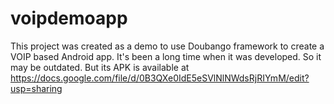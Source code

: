 # voipdemoapp

This project was created as a demo to use Doubango framework to create a VOIP based Android app. It's been a long time when it was developed. So it may be outdated. But its APK is available at https://docs.google.com/file/d/0B3QXe0IdE5eSVlNlNWdsRjRIYmM/edit?usp=sharing

